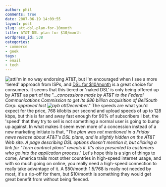 ```yaml
---
author: phil
comments: true
date: 2007-06-19 14:09:55
layout: post
slug: att-dsl-plan-for-10month
title: AT&T DSL plan for $10/month
wordpress_id: 538
categories:
- commerce
- geek
tags:
- email
- tech
---
```


![att](http://fak3r.com/wp-content/uploads/2007/06/att.gif)I'm in no way endorsing AT&T, but I'm encouraged when I see a more 'tiered' approach from ISPs, and [DSL for $10/month](http://news.yahoo.com/s/ap/20070618/ap_on_hi_te/at_t_10_dsl) is a great choice for consumers.  It seems that this tiered or 'naked DSL' is only being offered up by AT&T as part of the "..._concessions made by AT&T to the Federal Communications Commission to get its $86 billion acquisition of BellSouth Corp. approved last ![ayb att](http://fak3r.com/wp-content/uploads/2007/06/aybatt.jpg)December_." The speeds are what you'd expect for the price, 768 kilobits per second and upload speeds of up to 128 kbps, but this is far and away fast enough for 90% of subscribers I bet, the 'speed' that they try to sell is not something a normal user is going to bump up against.  In what makes it seem even more of a concession instead of a new marketing initiate is that, "_The plan was not mentioned in a Friday news release about AT&T's DSL plans, and is slightly hidden on the AT&T Web site. A page describing DSL options doesn't mention it, but clicking a link for "Term contract plans" reveals it. It's also presented to customers who go into the application process_."  Let's hope this is a sign of things to come, America trails most other countries in high-speed internet usage, and with so much going on online, you really need a high-speed connection to really take advantage of it.  A $50/month 1.5/768 is really not needed by most, it's a rip-off for them, but $10/month is something they would get great benefit from without being fleeced.
